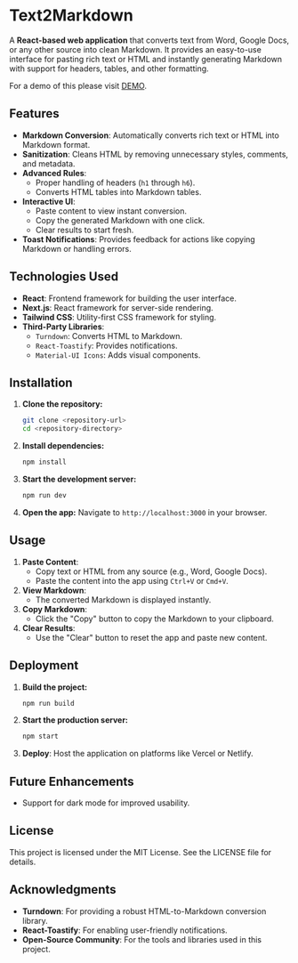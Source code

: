 Text2Markdown
==============

A **React-based web application** that converts text from Word, Google Docs, or any other source into clean Markdown. It provides an easy-to-use interface for pasting rich text or HTML and instantly generating Markdown with support for headers, tables, and other formatting.

For a demo of this please visit [DEMO](https://text2md.vercel.app/).

Features
--------

-   **Markdown Conversion**: Automatically converts rich text or HTML into Markdown format.
-   **Sanitization**: Cleans HTML by removing unnecessary styles, comments, and metadata.
-   **Advanced Rules**:
    -   Proper handling of headers (`h1` through `h6`).
    -   Converts HTML tables into Markdown tables.
-   **Interactive UI**:
    -   Paste content to view instant conversion.
    -   Copy the generated Markdown with one click.
    -   Clear results to start fresh.
-   **Toast Notifications**: Provides feedback for actions like copying Markdown or handling errors.

Technologies Used
-----------------

-   **React**: Frontend framework for building the user interface.
-   **Next.js**: React framework for server-side rendering.
-   **Tailwind CSS**: Utility-first CSS framework for styling.
-   **Third-Party Libraries**:
    -   `Turndown`: Converts HTML to Markdown.
    -   `React-Toastify`: Provides notifications.
    -   `Material-UI Icons`: Adds visual components.

Installation
------------

1.  **Clone the repository:**

    ```bash
    git clone <repository-url>
    cd <repository-directory>
    ```

2.  **Install dependencies:**

    ```bash
    npm install
    ```

3.  **Start the development server:**

    ```bash
    npm run dev
    ```

4.  **Open the app:** Navigate to `http://localhost:3000` in your browser.

Usage
-----

1.  **Paste Content**:
    -   Copy text or HTML from any source (e.g., Word, Google Docs).
    -   Paste the content into the app using `Ctrl+V` or `Cmd+V`.
2.  **View Markdown**:
    -   The converted Markdown is displayed instantly.
3.  **Copy Markdown**:
    -   Click the "Copy" button to copy the Markdown to your clipboard.
4.  **Clear Results**:
    -   Use the "Clear" button to reset the app and paste new content.

Deployment
----------

1.  **Build the project:**

    ```bash
    npm run build
    ```

2.  **Start the production server:**

    ```bash
    npm start
    ```

3.  **Deploy**: Host the application on platforms like Vercel or Netlify.

Future Enhancements
-------------------

-   Support for dark mode for improved usability.

License
-------

This project is licensed under the MIT License. See the LICENSE file for details.

Acknowledgments
---------------

-   **Turndown**: For providing a robust HTML-to-Markdown conversion library.
-   **React-Toastify**: For enabling user-friendly notifications.
-   **Open-Source Community**: For the tools and libraries used in this project.
